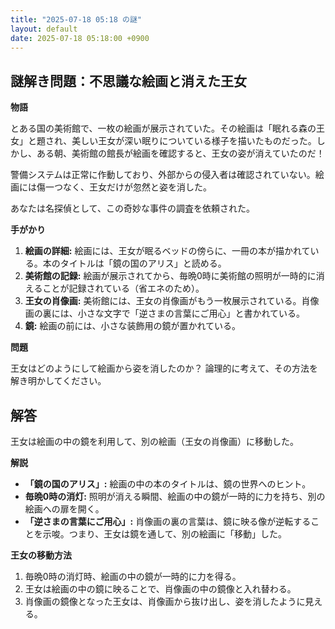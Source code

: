 ```yaml
---
title: "2025-07-18 05:18 の謎"
layout: default
date: 2025-07-18 05:18:00 +0900
---
```

## 謎解き問題：不思議な絵画と消えた王女

**物語**

とある国の美術館で、一枚の絵画が展示されていた。その絵画は「眠れる森の王女」と題され、美しい王女が深い眠りについている様子を描いたものだった。しかし、ある朝、美術館の館長が絵画を確認すると、王女の姿が消えていたのだ！

警備システムは正常に作動しており、外部からの侵入者は確認されていない。絵画には傷一つなく、王女だけが忽然と姿を消した。

あなたは名探偵として、この奇妙な事件の調査を依頼された。

**手がかり**

1.  **絵画の詳細:** 絵画には、王女が眠るベッドの傍らに、一冊の本が描かれている。本のタイトルは「鏡の国のアリス」と読める。
2.  **美術館の記録:** 絵画が展示されてから、毎晩0時に美術館の照明が一時的に消えることが記録されている（省エネのため）。
3.  **王女の肖像画:** 美術館には、王女の肖像画がもう一枚展示されている。肖像画の裏には、小さな文字で「逆さまの言葉にご用心」と書かれている。
4.  **鏡:** 絵画の前には、小さな装飾用の鏡が置かれている。

**問題**

王女はどのようにして絵画から姿を消したのか？ 論理的に考えて、その方法を解き明かしてください。

## 解答

王女は絵画の中の鏡を利用して、別の絵画（王女の肖像画）に移動した。

**解説**

*   **「鏡の国のアリス」:** 絵画の中の本のタイトルは、鏡の世界へのヒント。
*   **毎晩0時の消灯:** 照明が消える瞬間、絵画の中の鏡が一時的に力を持ち、別の絵画への扉を開く。
*   **「逆さまの言葉にご用心」:** 肖像画の裏の言葉は、鏡に映る像が逆転することを示唆。つまり、王女は鏡を通して、別の絵画に「移動」した。

**王女の移動方法**

1.  毎晩0時の消灯時、絵画の中の鏡が一時的に力を得る。
2.  王女は絵画の中の鏡に映ることで、肖像画の中の鏡像と入れ替わる。
3.  肖像画の鏡像となった王女は、肖像画から抜け出し、姿を消したように見える。
